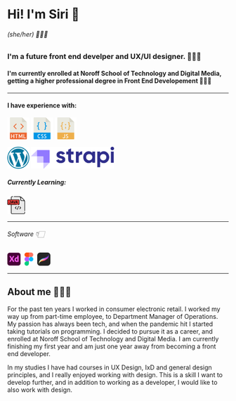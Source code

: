 # Hi! I'm Siri 👋

###### (she/her) 🙋🏻‍♀️

### I'm a future front end develper and UX/UI designer. 👩🏻‍💻

#### I'm currently enrolled at Noroff School of Technology and Digital Media, getting a higher professional degree in Front End Developement 👩🏻‍🎓

---

#### I have experience with:

<img src="/resources/002-html.png" width="50" /> <img src="/resources/003-css.png" width="50" /> <img src="/resources/001-javascript.png" width="50" />

<img src="/resources/WP.png" width="50"> <img src="/resources/PNG.logo.purple.dark.png" height="50">

##### Currently Learning:

<img src="/resources/java.png" width="40" />

---

###### Software 👇🏻

<img src="/resources/001-xd.png" width="30" /> <img src="/resources/002-figma.png" width="30" /> <img src="/resources/procreate.png" width="30" />

---

## About me 🙋🏻‍♀️

For the past ten years I worked in consumer electronic retail. I worked my way up from part-time employee, to Department Manager of Operations. My passion has always been tech, and when the pandemic hit I started taking tutorials on programming. I decided to pursue it as a career, and enrolled at Noroff School of Technology and Digital Media. I am currently finishing my first year and am just one year away from becoming a front end developer.

In my studies I have had courses in UX Design, IxD and general design principles, and I really enjoyed working with design. This is a skill I want to develop further, and in addition to working as a developer, I would like to also work with design.

<!---
SiriHoyas/SiriHoyas is a ✨ special ✨ repository because its `README.md` (this file) appears on your GitHub profile.
You can click the Preview link to take a look at your changes.
--->
